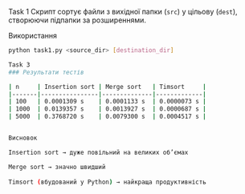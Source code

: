 Task 1 
Скрипт сортує файли з вихідної папки (`src`) у цільову (`dest`), створюючи підпапки за розширеннями.                 

Використання            
```bash                
python task1.py <source_dir> [destination_dir]

Task 3 
### Результати тестів

| n     | Insertion sort | Merge sort   | Timsort     |              
|-------|----------------|--------------|-------------|    
| 100   | 0.0001309 s    | 0.0001133 s  | 0.0000073 s |              
| 1000  | 0.0139357 s    | 0.0013927 s  | 0.0000687 s |           
| 5000  | 0.3768720 s    | 0.0079300 s  | 0.0004517 s | 


Висновок 

Insertion sort → дуже повільний на великих об’ємах 

Merge sort → значно швидший
                
Timsort (вбудований у Python) → найкраща продуктивність                 